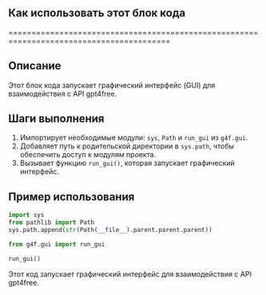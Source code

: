 ## Как использовать этот блок кода
=========================================================================================

Описание
-------------------------
Этот блок кода запускает графический интерфейс (GUI) для взаимодействия с API gpt4free.

Шаги выполнения
-------------------------
1. Импортирует необходимые модули: `sys`, `Path` и `run_gui` из `g4f.gui`.
2. Добавляет путь к родительской директории в `sys.path`, чтобы обеспечить доступ к модулям проекта.
3. Вызывает функцию `run_gui()`, которая запускает графический интерфейс.

Пример использования
-------------------------

```python
import sys
from pathlib import Path
sys.path.append(str(Path(__file__).parent.parent.parent))

from g4f.gui import run_gui

run_gui()
```

Этот код запускает графический интерфейс для взаимодействия с API gpt4free.